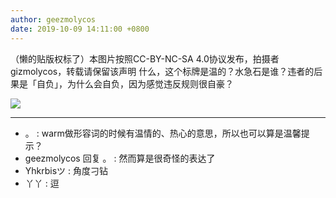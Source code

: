 ```yaml
---
author: geezmolycos
date: 2019-10-09 14:11:00 +0800
---
```


（懒的贴版权标了）本图片按照CC-BY-NC-SA 4.0协议发布，拍摄者gizmolycos，转载请保留该声明 什么，这个标牌是温的？水急石是谁？违者的后果是「自负」，为什么会自负，因为感觉违反规则很自豪？

![](/assets/images/qq-zone/2019-10-09-sign.jpg)

---

- 。 : warm做形容词的时候有温情的、热心的意思，所以也可以算是温馨提示？
- geezmolycos 回复 。 : 然而算是很奇怪的表达了
- Yhkrbisツ : 角度刁钻
- 丫丫 : 逗
